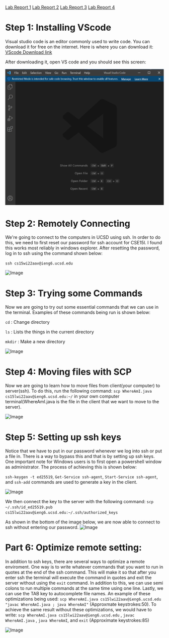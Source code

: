 [Lab Report 1](https://richard21a.github.io/cse15l-lab-reports//lab-report-1-week-2.html)
[Lab Report 2](https://richard21a.github.io/cse15l-lab-reports/lab-report-2-week-4.html)
[Lab Report 3](https://richard21a.github.io/cse15l-lab-reports/lab-report-3/lab-report-3-week-6.html)
[Lab Report 4](https://richard21a.github.io/cse15l-lab-reports/lab-report-4/lab-report-4-week-8.html)
# Step 1: Installing VScode

Visual studio code is an editor commonly used to write code. You can download it for free on the internet. Here is where you can download it:
[VScode Download link](https://code.visualstudio.com/download)

After downloading it, open VS code and you should see this screen:

![Image](vscode.png)

# Step 2: Remotely Connecting

We're going to connect to the computers in UCSD using ssh. In order to do this, we need to first reset our password for ssh account for CSE15l. I found this works most reliably in windows explorer. After resetting the password, log in to ssh using the command shown below:

```ssh cs15wi22aav@ieng6.ucsd.edu```

![Image](remote.png)

# Step 3: Trying some Commands

Now we are going to try out some essential commands that we can use in the terminal. Examples of these commands being run is shown below:

`cd` : Change directory

`ls` : Lists the things in the current directory

`mkdir` : Make a new directory

![Image](commands.png)

# Step 4: Moving files with SCP

Now we are going to learn how to move files from client(your computer) to server(ssh). To do this, run the following command: `scp WhereAmI.java cs15lwi22aav@ieng6.ucsd.edu:~/` in your own computer terminal(WhereAmI.java is the file in the client that we want to move to the server).

![Image](scp.png)

# Step 5: Setting up ssh keys

Notice that we have to put in our password whenever we log into ssh or put a file in. There is a way to bypass this and that is by setting up ssh keys. One important note for Windows users is to first open a powershell window as administrator. The process of achieving this is shown below:

`ssh-keygen -t ed25519`, `Get-Service ssh-agent`, `Start-Service ssh-agent`, and `ssh-add` commands are used to generate a key in the client.

![Image](keygen.png)

We then connect the key to the server with the following command: `scp ~/.ssh/id_ed25519.pub cs15lwi22aav@ieng6.ucsd.edu:~/.ssh/authorized_keys`

As shown in the bottom of the image below, we are now able to connect to ssh without entering our password.
![Image](keygen2.png)

# Part 6: Optimize remote setting:

In addition to ssh keys, there are several ways to optimize a remote enviroment. One way is to write whatever commands that you want to run in quotes at the end of the ssh command. This will make it so that after you enter ssh the terminal will execute the command in quotes and exit the server without using the `exit` command. In addition to this, we can use semi colons to run multiple commands at the same time using one line. Lastly, we can use the TAB key to autocomplete file names. An example of these optimizations being used: `scp WhereAmI.java cs15lwi22aav@ieng6.ucsd.edu "javac WhereAmI.java ; java WhereAmI"` (Approxmate keystrokes:50). To achieve the same result without these optimizations, we would have to write: `scp WhereAmI.java cs15lwi22aav@ieng6.ucsd.edu` , `javac WhereAmI.java` , `java WhereAmI`, and `exit` (Approximate keystrokes:85) 

![Image](optimal.png)